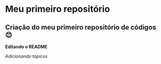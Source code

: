 # Meu primeiro repositório
## Criação do meu primeiro repositório de códigos 😊

**Editando o README**

_Adicionando tópicos_
